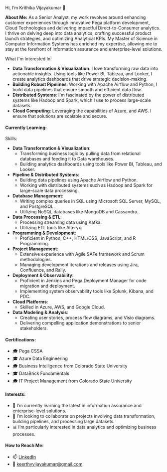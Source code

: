 Hi, I’m Krithika Vijayakumar 👋

**About Me:**
As a Senior Analyst, my work revolves around enhancing customer experiences through innovative Pega platform development, Cloud Technologies and delivering impactful Direct-to-Consumer analytics. I thrive on delving deep into data analytics, crafting successful product launch strategies, and optimizing Analytical KPIs. My Master of Science in Computer Information Systems has enriched my expertise, allowing me to stay at the forefront of information assurance and enterprise-level solutions.

What I'm Interested In:
- **Data Transformation & Visualization**: I love transforming raw data into actionable insights. Using tools like Power BI, Tableau, and Looker, I create analytics dashboards that drive strategic decision-making.
- **Building Robust Pipelines**: Working with Apache Airflow and Python, I build data pipelines that ensure smooth and efficient data flow.
- **Distributed Systems**: I'm fascinated by the power of distributed systems like Hadoop and Spark, which I use to process large-scale datasets.
- **Cloud Computing**: Leveraging the capabilities of Azure, and AWS. I ensure that solutions are scalable and secure.

#### Currently Learning:
Skills:
- **Data Transformation & Visualization**: 
  - Transforming business logic by pulling data from relational databases and feeding it to Data warehouses.
  - Building analytics dashboards using tools like Power BI, Tableau, and Looker.
- **Pipeline & Distributed Systems**:
  - Building data pipelines using Apache Airflow and Python.
  - Working with distributed systems such as Hadoop and Spark for large-scale data processing.
- **Database Management**:
  - Writing complex queries in SQL using Microsoft SQL Server, MySQL, and PostgreSQL.
  - Utilizing NoSQL databases like MongoDB and Cassandra.
- **Data Processing & ETL**:
  - Processing streaming data using Kafka.
  - Utilizing ETL tools like Alteryx.
- **Programming & Development**:
  - Proficient in Python, C++, HTML/CSS, JavaScript, and R Programming.
- **Project Management**:
  - Extensive experience with Agile SAFe framework and Scrum methodologies.
  - Managing development iterations and releases using Jira, Confluence, and Rally.
- **Deployment & Observability**:
  - Proficient in Jenkins and Pega Deployment Manager for code migration and deployment.
  - Implementing system observability tools like Splunk, Kibana, and PDC.
- **Cloud Platforms**:
  - Skilled in Azure, AWS, and Google Cloud.
- **Data Modeling & Analysis**:
  - Creating user stories, process flow diagrams, and Visio diagrams.
  - Delivering compelling application demonstrations to senior stakeholders.

#### Certifications:
- 🎓 Pega CSSA
- 🎓 Azure Data Engineering
- 🎓 Business Intelligence from Colorado State University
- 🎓 DataBrick Fundamentals
- 🎓 IT Project Management from Colorado State University

#### Interests:
- 🌱 I’m currently learning the latest in information assurance and enterprise-level solutions.
- 💞️ I’m looking to collaborate on projects involving data transformation, building pipelines, and processing large datasets.
- 📊 I’m particularly interested in data analytics and optimizing business processes.

#### How to Reach Me:
- 📫 [LinkedIn](https://www.linkedin.com/in/krithika-vijayakumar-988b30151/)
- 📧 keerthyvijayakumar@gmail.com



